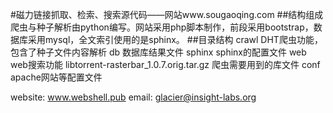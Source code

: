 #磁力链接抓取、检索、搜索源代码——网站www.sougaoqing.com
##结构组成
爬虫与种子解析由python编写。网站采用php脚本制作，前段采用bootstrap，数据库采用mysql，全文索引使用的是sphinx。
##目录结构
crawl		DHT爬虫功能，包含了种子文件内容解析
db			数据库结果文件
sphinx	sphinx的配置文件
web		web搜索功能
libtorrent-rasterbar_1.0.7.orig.tar.gz 爬虫需要用到的库文件
conf		apache网站等配置文件


website: www.webshell.pub
email:   glacier@insight-labs.org

